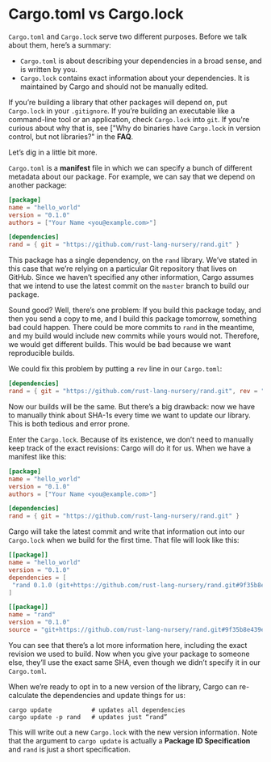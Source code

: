 # Cargo.toml vs Cargo.lock

`Cargo.toml` and `Cargo.lock` serve two different purposes. Before we talk
about them, here’s a summary:

* `Cargo.toml` is about describing your dependencies in a broad sense, and is
  written by you.
* `Cargo.lock` contains exact information about your dependencies. It is
  maintained by Cargo and should not be manually edited.

If you’re building a library that other packages will depend on, put
`Cargo.lock` in your `.gitignore`. If you’re building an executable like a
command-line tool or an application, check `Cargo.lock` into `git`. If you're
curious about why that is, see ["Why do binaries have `Cargo.lock` in version
control, but not libraries?" in the **FAQ**.

Let’s dig in a little bit more.

`Cargo.toml` is a **manifest** file in which we can specify a bunch of
different metadata about our package. For example, we can say that we depend
on another package:

```toml
[package]
name = "hello_world"
version = "0.1.0"
authors = ["Your Name <you@example.com>"]

[dependencies]
rand = { git = "https://github.com/rust-lang-nursery/rand.git" }
```

This package has a single dependency, on the `rand` library. We’ve stated in
this case that we’re relying on a particular Git repository that lives on
GitHub. Since we haven’t specified any other information, Cargo assumes that
we intend to use the latest commit on the `master` branch to build our package.

Sound good? Well, there’s one problem: If you build this package today, and
then you send a copy to me, and I build this package tomorrow, something bad
could happen. There could be more commits to `rand` in the meantime, and my
build would include new commits while yours would not. Therefore, we would
get different builds. This would be bad because we want reproducible builds.

We could fix this problem by putting a `rev` line in our `Cargo.toml`:

```toml
[dependencies]
rand = { git = "https://github.com/rust-lang-nursery/rand.git", rev = "9f35b8e" }
```

Now our builds will be the same. But there’s a big drawback: now we have to
manually think about SHA-1s every time we want to update our library. This is
both tedious and error prone.

Enter the `Cargo.lock`. Because of its existence, we don’t need to manually
keep track of the exact revisions: Cargo will do it for us. When we have a
manifest like this:

```toml
[package]
name = "hello_world"
version = "0.1.0"
authors = ["Your Name <you@example.com>"]

[dependencies]
rand = { git = "https://github.com/rust-lang-nursery/rand.git" }
```

Cargo will take the latest commit and write that information out into our
`Cargo.lock` when we build for the first time. That file will look like this:

```toml
[[package]]
name = "hello_world"
version = "0.1.0"
dependencies = [
 "rand 0.1.0 (git+https://github.com/rust-lang-nursery/rand.git#9f35b8e439eeedd60b9414c58f389bdc6a3284f9)",
]

[[package]]
name = "rand"
version = "0.1.0"
source = "git+https://github.com/rust-lang-nursery/rand.git#9f35b8e439eeedd60b9414c58f389bdc6a3284f9"
```

You can see that there’s a lot more information here, including the exact
revision we used to build. Now when you give your package to someone else,
they’ll use the exact same SHA, even though we didn’t specify it in our
`Cargo.toml`.

When we’re ready to opt in to a new version of the library, Cargo can
re-calculate the dependencies and update things for us:

```console
cargo update           # updates all dependencies
cargo update -p rand   # updates just “rand”
```

This will write out a new `Cargo.lock` with the new version information. Note
that the argument to `cargo update` is actually a
**Package ID Specification** and `rand` is just a short
specification.

